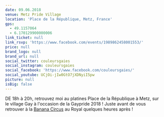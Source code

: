 ```yaml
---
date: 09.06.2018
venue: Metz Pride Village
location: 'Place de la République, Metz, France'
gps:
  - 49.1157064
  - 6.170129900000006
link_ticket: null
link_rsvp: 'https://www.facebook.com/events/1989862458001553/'
price: null
brand_logo: null
brand_url: null
social_twitter: couleursgaies
social_instagram: couleursgaies
social_facebook: 'https://www.facebook.com/couleursgaies/'
social_youtube: UCjOi-jIw0GtO7jXDNyiI5pw
picture: null
isBig: false
---
```


DE 18h à 20h, retrouvez moi au platines Place de la République à Metz, sur le village Gay à l'occasion de la Gaypride 2018 ! Juste avant de vous retrouver à la [Banana Circus](/events/2018-06-09-Banana-Circus/) au Royal quelques heures après !
